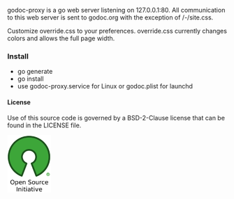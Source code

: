 godoc-proxy is a go web server listening on 127.0.0.1:80. All communication to this web
server is sent to godoc.org with the exception of /-/site.css.

Customize override.css to your preferences. override.css currently changes
colors and allows the full page width.

### Install
- go generate
- go install
- use godoc-proxy.service for Linux or godoc.plist for launchd

#### License 

Use of this source code is governed by a BSD-2-Clause license that can be found
in the LICENSE file.

[![BSD-2-Clause License](img/osi_logo_100X133_90ppi_0.png)](https://opensource.org/)
